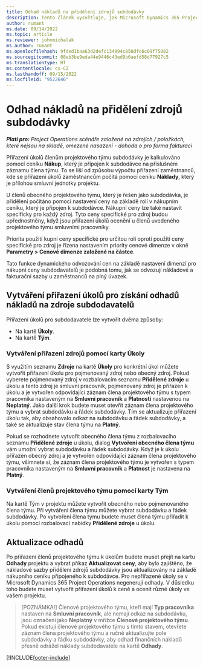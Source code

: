 ```yaml
---
title: Odhad nákladů na přidělení zdrojů subdodávky
description: Tento článek vysvětluje, jak Microsoft Dynamics 365 Project Operations vypočítává odhad nákladů na přidělení zdrojů subdodávky.
author: rumant
ms.date: 09/14/2022
ms.topic: article
ms.reviewer: johnmichalak
ms.author: rumant
ms.openlocfilehash: 9fded1baa63d2defc134994c858dfc6c09f75082
ms.sourcegitcommit: 08eb3be9eda44e9446c43ed9b6aefd58d77927c5
ms.translationtype: HT
ms.contentlocale: cs-CZ
ms.lasthandoff: 09/15/2022
ms.locfileid: "9522646"
---
```

# <a name="cost-estimation-of-subcontracted-resource-assignments"></a>Odhad nákladů na přidělení zdrojů subdodávky

_**Platí pro:** Project Operations scénáře založené na zdrojích / položkách, které nejsou na skladě, omezené nasazení - dohoda o pro forma fakturaci_

Přiřazení úkolů členům projektového týmu subdodávky je kalkulováno pomocí ceníku **Nákup**, který je připojen k subdodávce na příslušném záznamu člena týmu. To se liší od způsobu výpočtu přiřazení zaměstnanců, kde se přiřazení úkolů zaměstnancům počítá pomocí ceníku **Náklady**, který je přílohou smluvní jednotky projektu. 

U členů obecného projektového týmu, který je řešen jako subdodávka, je přidělení počítáno pomocí nastavení ceny na základě rolí v nákupním ceníku, který je připojen k subdodávce. Nákupní ceny lze také nastavit specificky pro každý zdroj. Tyto ceny specifické pro zdroj budou upřednostněny, když jsou přiřazení úkolů ocenění u členů uvedeného projektového týmu smluvními pracovníky. 

Priorita použití kupní ceny specifické pro určitou roli oproti použití ceny specifické pro zdroj je řízena nastavením priority cenové dimenze v okně **Parametry > Cenové dimenze založené na částce**.

Tato funkce dynamického odvozování cen na základě nastavení dimenzí pro nákupní ceny subdodavatelů je podobná tomu, jak se odvozují nákladové a fakturační sazby u zaměstnanců na plný úvazek. 

## <a name="creating-task-assignments-for-getting-cost-estimates-of-subcontractor-resources"></a>Vytváření přiřazení úkolů pro získání odhadů nákladů na zdroje subdodavatelů

Přiřazení úkolů pro subdodavatele lze vytvořit dvěma způsoby: 
- Na kartě **Úkoly**.
- Na kartě **Tým**.

### <a name="creating-resources-assignments-using-the-tasks-tab"></a>Vytváření přiřazení zdrojů pomocí karty Úkoly
S využitím seznamu **Zdroje** na kartě **Úkoly** pro konkrétní úkol můžete vytvořit přiřazení úkolu pro pojmenovaný zdroj nebo obecný zdroj. Pokud vyberete pojmenovaný zdroj v rozbalovacím seznamu **Přidělené zdroje** u úkolu a tento zdroj je smluvní pracovník, pojmenovaný zdroj je přiřazen k úkolu a je vytvořen odpovídající záznam člena projektového týmu s typem pracovníka nastaveným na **Smluvní pracovník** a **Platností** nastavenou na **Neplatný**. Jako další krok budete muset otevřít záznam člena projektového týmu a vybrat subdodávku a řádek subdodávky. Tím se aktualizuje přiřazení úkolu tak, aby obsahovalo odkaz na subdodávku a řádek subdodávky, a také se aktualizuje stav člena týmu na **Platný**.

Pokud se rozhodnete vytvořit obecného člena týmu z rozbalovacího seznamu **Přidělené zdroje** u úkolu, dialog **Vytvoření obecného člena týmu** vám umožní vybrat subdodávku a řádek subdodávky. Když je k úkolu přiřazen obecný zdroj a je vytvořen odpovídající záznam člena projektového týmu, všimnete si, že záznam člena projektového týmu je vytvořen s typem pracovníka nastaveným na **Smluvní pracovník** a **Platnost** je nastavena na **Platný**.

### <a name="creating-project-team-members-using-the-team-tab"></a>Vytváření členů projektového týmu pomocí karty Tým
Na kartě Tým v projektu můžete vytvořit obecného nebo pojmenovaného člena týmu. Při vytváření člena týmu můžete vybrat subdodávku a řádek subdodávky. Po vytvoření člena týmu budete muset člena týmu přiřadit k úkolu pomocí rozbalovací nabídky **Přidělené zdroje** u úkolu. 

## <a name="updating-estimates"></a>Aktualizace odhadů
Po přiřazení členů projektového týmu k úkolům budete muset přejít na kartu **Odhady** projektu a vybrat příkaz **Aktualizovat ceny**, aby bylo zajištěno, že nákladové sazby přidělení zdrojů subdodávky jsou aktualizovány na základě nákupního ceníku připojeného k subdodávce. Pro nepřiřazené úkoly se v Microsoft Dynamics 365 Project Operations negenerují odhady. V důsledku toho budete muset vytvořit přiřazení úkolů k ceně a ocenit různé úkoly ve vašem projektu. 

> [POZNÁMKA!] Členové projektového týmu, kteří mají **Typ pracovníka** nastaven na **Smluvní pracovník**, ale nemají odkaz na subdodávku, jsou označeni jako **Neplatný** v mřížce **Členové projektového týmu**. Pokud existují členové projektového týmu s tímto stavem, otevřete záznam člena projektového týmu a ručně aktualizujte pole subdodávky a řádku subdodávky, aby odhad finančních nákladů přesně odrážel náklady subdodavatele na kartě **Odhady**. 


[!INCLUDE[footer-include](../../includes/footer-banner.md)]
